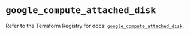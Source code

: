 # `google_compute_attached_disk`

Refer to the Terraform Registry for docs: [`google_compute_attached_disk`](https://registry.terraform.io/providers/hashicorp/google/5.34.0/docs/resources/compute_attached_disk).
